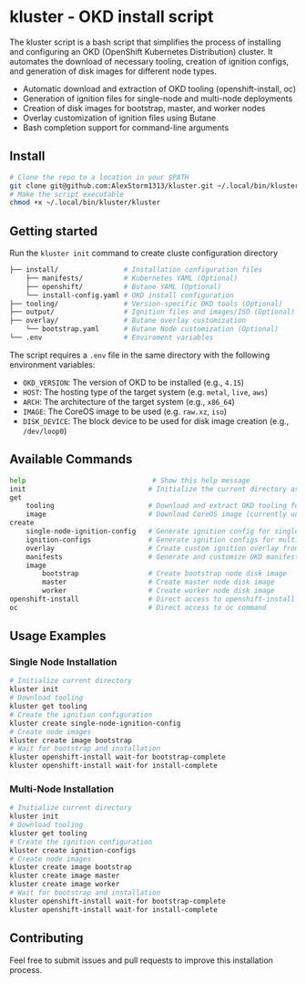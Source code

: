 # kluster - OKD install script

The kluster script is a bash script that simplifies the process of installing and configuring an OKD (OpenShift Kubernetes Distribution) cluster. It automates the download of necessary tooling, creation of ignition configs, and generation of disk images for different node types.

- Automatic download and extraction of OKD tooling (openshift-install, oc)
- Generation of ignition files for single-node and multi-node deployments
- Creation of disk images for bootstrap, master, and worker nodes
- Overlay customization of ignition files using Butane
- Bash completion support for command-line arguments

## Install
```bash
# Clone the repo to a location in your $PATH
git clone git@github.com:AlexStorm1313/kluster.git ~/.local/bin/kluster 
# Make the script executable
chmod +x ~/.local/bin/kluster/kluster
```

## Getting started
Run the `kluster init` command to create cluste configuration directory

```bash
├── install/				# Installation configuration files
	├── manifests/			# Kubernetes YAML (Optional)
	├── openshift/			# Butane YAML (Optional)
	└── install-config.yaml	# OKD install configuration
├── tooling/				# Version-specific OKD tools (Optional)
├── output/					# Ignition files and images/ISO (Optional)
├── overlay/				# Butane overlay customization
	└── bootstrap.yaml		# Butane Node customization (Optional)
└── .env					# Enviroment variables
```

The script requires a `.env` file in the same directory with the following environment variables:

- `OKD_VERSION`: The version of OKD to be installed (e.g., `4.15`)
- `HOST`: The hosting type of the target system (e.g. `metal`, `live`, `aws`)
- `ARCH`: The architecture of the target system (e.g., `x86_64`)
- `IMAGE`: The CoreOS image to be used (e.g. `raw.xz`, `iso`)
- `DISK_DEVICE`: The block device to be used for disk image creation (e.g., `/dev/loop0`)


## Available Commands
```bash
help                         	   # Show this help message
init                              # Initialize the current directory as the configuration directory
get
	tooling                       # Download and extract OKD tooling for the specified version
	image                         # Download CoreOS image (currently unimplemented)
create
	single-node-ignition-config   # Generate ignition config for single-node deployment
	ignition-configs              # Generate ignition configs for multi-node 
	overlay                       # Create custom ignition overlay from Butane configs
	manifests                     # Generate and customize OKD manifests
	image
		bootstrap                 # Create bootstrap node disk image
		master                    # Create master node disk image
		worker                    # Create worker node disk image
openshift-install            	  # Direct access to openshift-install command
oc                           	  # Direct access to oc command
```
## Usage Examples

### Single Node Installation

```bash
# Initialize current directory
kluster init
# Download tooling
kluster get tooling
# Create the ignition configuration
kluster create single-node-ignition-config
# Create node images
kluster create image bootstrap
# Wait for bootstrap and installation
kluster openshift-install wait-for bootstrap-complete
kluster openshift-install wait-for install-complete
```

### Multi-Node Installation
```bash
# Initialize current directory
kluster init
# Download tooling
kluster get tooling
# Create the ignition configuration
kluster create ignition-configs
# Create node images
kluster create image bootstrap
kluster create image master
kluster create image worker
# Wait for bootstrap and installation
kluster openshift-install wait-for bootstrap-complete
kluster openshift-install wait-for install-complete
```

## Contributing

Feel free to submit issues and pull requests to improve this installation process.